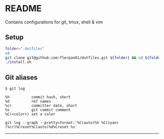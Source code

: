 # README

Contains configurations for git, tmux, shell & vim

## Setup

```sh
folder=".dotfiles"
cd
git clone git@github.com:flerpan01/dotfiles.git ${folder} && cd ${folder}
./install.sh
```

## Git aliases

```
$ git log

%h          commit hash, short
%d          ref names
%cr         committer date, short
%s 	        git commit comment
%C(<color>) set a color

git log --graph --pretty=format:'%C(auto)%h %C(cyan)(%cr)%Creset%C(auto)%d%Creset %s'
```

---

<!--

# ZSH manual: https://zsh-manual.netlify.app/
# inspiration dotfiles: https://github.com/mathiasbynens/dotfiles/tree/main

# to do

+ add other aliases file

# git logs
+ git log --graph --pretty=format:'%C(auto)%h -%d%Creset %C(cyan)(%cr)%Creset %s'
+ git log --graph --pretty=format:'%Cred%h%Creset -%C(yellow)%d%Creset %s %Cgreen(%cr) %C(bold blue)<%an>%Creset' --abbrev-commit
+ git log --graph --pretty=format:"%C(yellow)%h%x09%Creset%C(cyan)%C(bold)%ad%Creset  %C(green)%Creset %s" --date=short
-->

